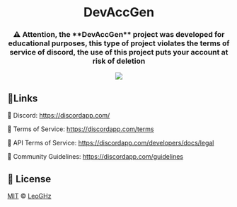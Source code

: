 <h1 align="center">DevAccGen</h1>
<h3 align="center">⚠️ Attention, the **DevAccGen** project was developed for educational purposes, this type of project violates the terms of service of discord, the use of this project puts your account at risk of deletion</h3>


<p align="center">
  <a aria-label="PHP Version" href="https://php.net">
    <img src="https://img.shields.io/badge/php-7.4.1-blue"></img>
  </a>

## 🔗Links

🔹 Discord: https://discordapp.com/

🔹 Terms of Service: https://discordapp.com/terms

🔹 API Terms of Service: https://discordapp.com/developers/docs/legal

🔹 Community Guidelines: https://discordapp.com/guidelines

## 📝 License

[MIT](./LICENSE) &copy; [LeoGHz](https://github/LeoGHz)
